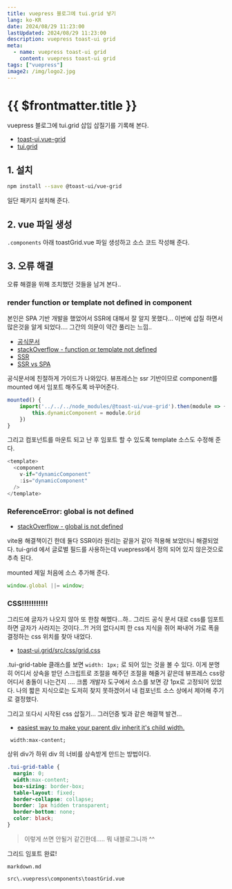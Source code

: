 ```yaml
---
title: vuepress 블로그에 tui.grid 넣기
lang: ko-KR
date: 2024/08/29 11:23:00
lastUpdated: 2024/08/29 11:23:00
description: vuepress toast-ui grid
meta:
  - name: vuepress toast-ui grid
    content: vuepress toast-ui grid
tags: ["vuepress"]
image2: /img/logo2.jpg
---
```


# {{ $frontmatter.title }}

vuepress 블로그에 tui.grid 삽입 삽질기를 기록해 본다.

<toastGrid/>

- [toast-ui.vue-grid](https://github.com/nhn/tui.grid/blob/master/packages/toast-ui.vue-grid/docs/getting-started.md)
- [tui.grid](https://nhn.github.io/tui.grid/latest/)

## 1. 설치

```sh
npm install --save @toast-ui/vue-grid
```

일단 패키지 설치해 준다.

## 2. vue 파일 생성

`.components` 아래 toastGrid.vue 파일 생성하고 소스 코드 작성해 준다.

## 3. 오류 해결 

오류 해결을 위해 조치했던 것들을 남겨 본다..

### render function or template not defined in component

본인은 SPA 기반 개발을 했었어서 SSR에 대해서 잘 알지 못했다... 이번에 삽질 하면서 많은것을 알게 되었다.... 그간의 의문이 약간 풀리는 느낌.. 

- [공식문서](https://v1.vuepress.vuejs.org/guide/using-vue.html#browser-api-access-restrictions)
- [stackOverflow - function or template not defined](https://stackoverflow.com/questions/54341251/render-function-or-template-not-defined-in-component-anonymous)
- [SSR](https://vuejs.org/guide/scaling-up/ssr)
- [SSR vs SPA](https://velog.io/@ru_bryunak/SPA-%EC%82%AC%EC%9A%A9%EC%97%90%EC%84%9C%EC%9D%98-SSR%EA%B3%BC-CSR)

공식문서에 친절하게 가이드가 나와있다. 뷰프레스는 ssr 기반이므로 component를 mounted 에서 임포트 해주도록 바꾸어준다.

```js
mounted() {
    import('../../../node_modules/@toast-ui/vue-grid').then(module => {
        this.dynamicComponent = module.Grid
    })
}
```

그리고 컴포넌트를 마운트 되고 난 후 임포트 할 수 있도록 template 소스도 수정해 준다.

```js
<template>
  <component
    v-if="dynamicComponent" 
    :is="dynamicComponent"
  />
</template>
```

### ReferenceError: global is not defined

- [stackOverflow - global is not defined](https://stackoverflow.com/a/73208485/10222566)

vite용 해결책이긴 한데 둘다 SSR이라 원리는 같을거 같아 적용해 보았더니 해결되었다. tui-grid 에서 글로벌 필드를 사용하는데 vuepress에서 정의 되어 있지 않은것으로 추측 된다. 

mounted 제일 처음에 소스 추가해 준다.

```js
window.global ||= window;
```

### CSS!!!!!!!!!!!

그리드에 글자가 나오지 않아 또 한참 해멨다...하.. 그리드 공식 문서 대로 css를 임포트 하면 글자가 사라지는 것이다...?! 거의 없다시피 한 css 지식을 쥐어 짜내어 가로 폭을 결정하는 css 위치를 찾아 내었다.

- [toast-ui.grid/src/css/grid.css](https://github.com/nhn/tui.grid/blob/master/packages/toast-ui.grid/src/css/grid.css)

.tui-grid-table 클래스를 보면 `width: 1px;` 로 되어 있는 것을 볼 수 있다. 이게 분명히 어디서 상속을 받던 스크립트로 조절을 해주던 조절을 해줄거 같은데
뷰프레스 css랑 어디서 충돌이 나는건지 .... 크롬 개발자 도구에서 소스를 보면 걍 1px로 고정되어 있었다. 나의 짧은 지식으로는 도저히 찾지 못하겠어서 내 컴포넌트 소스 상에서 제어해 주기로 결정했다.

그리고 또다시 시작된 css 삽질기... 그러던중 빛과 같은 해결책 발견... 

- [easiest way to make your parent div inherit it's child width.](https://stackoverflow.com/a/70394225)

` width:max-content;`

상위 div가 하위 div 의 너비를 상속받게 만드는 방법이다.

```css
.tui-grid-table {
  margin: 0;
  width:max-content;
  box-sizing: border-box;
  table-layout: fixed;
  border-collapse: collapse;
  border: 1px hidden transparent;
  border-bottom: none;
  color: black;
}
```

> 이렇게 쓰면 안될거 같긴한데..... 뭐 내블로그니까 ^^

그리드 임포트 완료!

<toastGrid 
    v-bind:data = "[
        { 
            name: '그리드',
            artist: '테스트'
        },
        { 
            name: '마크다운에서',
            artist: '내용작성가능'
        }
    ]"
    v-bind:columns = "[
        {
            header: 'title',
            name: 'name',
        },
        {
            header: 'desc',
            name: 'artist',
            width: 400
        }
    ]"
    v-bind:options = "{
        scrollX: false,
        scrollY: false,
        draggable: false,
    }"
/>

`markdown.md`

<Gist gistId="ad76ab3dc136bb5720b91f2510696238" file="markdown.md"/>

`src\.vuepress\components\toastGrid.vue`

<Gist gistId="ad76ab3dc136bb5720b91f2510696238" file="toastGrid.vue"/>